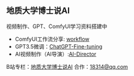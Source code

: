 ## 地质大学博士说AI
视频制作、GPT、ComfyUI学习资料搭建中

- ComfyUI工作流分享:  [workflow](https://github.com/yuyou-dev/workflow)
- GPT3.5微调：[ChatGPT-Fine-tuning](https://github.com/yuyou-dev/ChatGPT-Fine-tuning)
- AI视频制作（AI导演）:[AI-Director](https://github.com/yuyou-dev/AI-Director)

B站专栏：[地质大学博士说AI](https://space.bilibili.com/43149384)
合作：[18314@qq.com](mailto:18314@qq.com)

<!---
yuyou-dev/yuyou-dev is a ✨ special ✨ repository because its `README.md` (this file) appears on your GitHub profile.
You can click the Preview link to take a look at your changes.
--->
